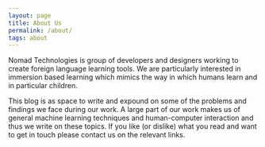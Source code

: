 ```yaml
---
layout: page
title: About Us
permalink: /about/
tags: about
---
```


Nomad Technologies is group of developers and designers working to create foreign language learning tools. We are particularly interested in immersion based learning which mimics the way in which humans learn and in particular children.

This blog is as space to write and expound on some of the problems and findings we face during our work. A large part of our work makes us of general machine learning techniques and human-computer interaction and thus we write on these topics. If you like (or dislike) what you read and want to get in touch please contact us on the relevant links.
